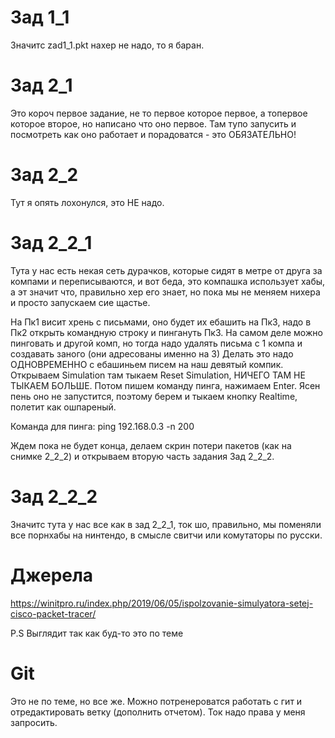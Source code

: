 # Зад 1_1
Значитс zad1_1.pkt нахер не надо, то я баран.

# Зад 2_1 
Это короч первое задание, не то первое которое первое, а топервое которое второе, но написано что оно первое. 
Там тупо запусить и посмотреть как оно работает и порадоватся - это ОБЯЗАТЕЛЬНО!

# Зад 2_2
Тут я опять лохонулся, это НЕ надо.

# Зад 2_2_1
Тута у нас есть некая сеть дурачков, которые сидят в метре от друга за компами и переписываются, и вот беда, это компашка использует
хабы, а эт значит что, правильно хер его знает, но пока мы не меняем нихера и просто запускаем сие щастье.

На Пк1 висит хрень с письмами, оно будет их ебашить на Пк3, надо в Пк2 открыть командную строку и пингануть Пк3.
На самом деле можно пинговать и другой комп, но тогда надо удалять письма с 1 компа и создавать заного (они адресованы именно на 3)
Делать это надо ОДНОВРЕМЕННО с ебашиньем писем на наш девятый компик.
Открываем Simulation там тыкаем Reset Simulation, НИЧЕГО ТАМ НЕ ТЫКАЕМ БОЛЬШЕ.
Потом пишем команду пинга, нажимаем Enter.
Ясен пень оно не запустится, поэтому берем и тыкаем кнопку Realtime, полетит как ошпареный.

Команда для пинга: ping 192.168.0.3 -n 200

Ждем пока не будет конца, делаем скрин потери пакетов (как на снимке 2_2_2) и открываем вторую часть задания Зад 2_2_2.

# Зад 2_2_2
Значитс тута у нас все как в зад 2_2_1, ток шо, правильно, мы поменяли все порнхабы на нинтендо, в смысле свитчи или комутаторы по русски.

# Джерела
https://winitpro.ru/index.php/2019/06/05/ispolzovanie-simulyatora-setej-cisco-packet-tracer/

P.S Выглядит так как буд-то это по теме



# Git
Это не по теме, но все же. Можно потренероватся работать с гит и отредактировать ветку (дополнить отчетом).
Ток надо права у меня запросить.